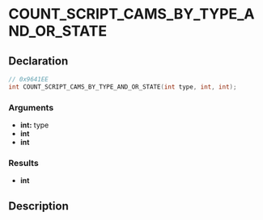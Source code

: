# COUNT_SCRIPT_CAMS_BY_TYPE_AND_OR_STATE

## Declaration
```cpp
// 0x9641EE
int COUNT_SCRIPT_CAMS_BY_TYPE_AND_OR_STATE(int type, int, int);
```

### Arguments
- **int:** type
- **int**
- **int**

### Results
- **int**

## Description
